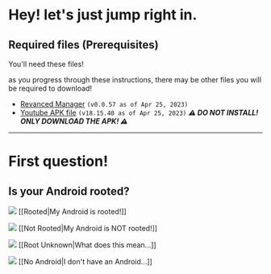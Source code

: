 # Hey! let's just jump right in.

## Required files (Prerequisites)
You'll need these files!

as you progress through these instructions, there may be other files you will be required to download!

- [Revanced Manager](https://github.com/revanced/revanced-manager/releases/tag/v0.0.57) `(v0.0.57 as of Apr 25, 2023)`
- [Youtube APK file](https://www.apkmirror.com/wp-content/themes/APKMirror/download.php?id=4701623&key=0e84306bc5ac6062bf7fb134b7126e2c0320f126&forcebaseapk=true) `(v18.15.40 as of Apr 25, 2023)` ***⚠ DO NOT INSTALL! ONLY DOWNLOAD THE APK! ⚠***



---


# First question!
## Is your Android rooted?

![](https://cdn.discordapp.com/attachments/803186540359450664/1100957591233900564/image_2023-04-26_182246728.gif) [[Rooted|My Android is rooted!]]

![](https://cdn.discordapp.com/attachments/803186540359450664/1100957591233900564/image_2023-04-26_182246728.gif) [[Not Rooted|My Android is NOT rooted!]]

![](https://cdn.discordapp.com/attachments/803186540359450664/1100957591233900564/image_2023-04-26_182246728.gif) [[Root Unknown|What does this mean...]]

![](https://cdn.discordapp.com/attachments/803186540359450664/1100957591233900564/image_2023-04-26_182246728.gif) [[No Android|I don't have an Android...]]
